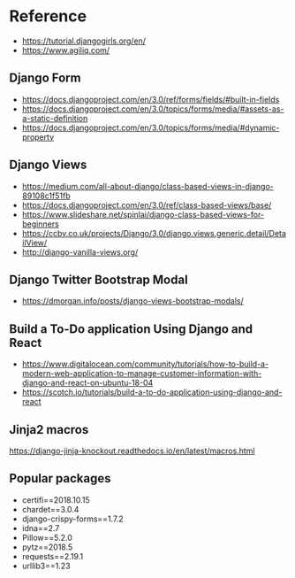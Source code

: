# Reference

- https://tutorial.djangogirls.org/en/
- https://www.agiliq.com/

## Django Form
- https://docs.djangoproject.com/en/3.0/ref/forms/fields/#built-in-fields
- https://docs.djangoproject.com/en/3.0/topics/forms/media/#assets-as-a-static-definition
- https://docs.djangoproject.com/en/3.0/topics/forms/media/#dynamic-property


## Django Views
- https://medium.com/all-about-django/class-based-views-in-django-89108c1f51fb
- https://docs.djangoproject.com/en/3.0/ref/class-based-views/base/
- https://www.slideshare.net/spinlai/django-class-based-views-for-beginners
- https://ccbv.co.uk/projects/Django/3.0/django.views.generic.detail/DetailView/
- http://django-vanilla-views.org/

## Django Twitter Bootstrap Modal
- https://dmorgan.info/posts/django-views-bootstrap-modals/

## Build a To-Do application Using Django and React
- https://www.digitalocean.com/community/tutorials/how-to-build-a-modern-web-application-to-manage-customer-information-with-django-and-react-on-ubuntu-18-04
- https://scotch.io/tutorials/build-a-to-do-application-using-django-and-react

## Jinja2 macros
https://django-jinja-knockout.readthedocs.io/en/latest/macros.html

## Popular packages
- certifi==2018.10.15
- chardet==3.0.4
- django-crispy-forms==1.7.2
- idna==2.7
- Pillow==5.2.0
- pytz==2018.5
- requests==2.19.1
- urllib3==1.23
